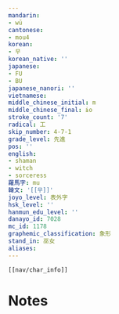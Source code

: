```yaml
---
mandarin:
- wū
cantonese:
- mou4
korean:
- 무
korean_native: ''
japanese:
- FU
- BU
japanese_nanori: ''
vietnamese:
middle_chinese_initial: m
middle_chinese_final: ɨo
stroke_count: '7'
radical: 工
skip_number: 4-7-1
grade_level: 先進
pos: ''
english:
- shaman
- witch
- sorceress
羅馬字: mu
韓文: '[[무]]'
joyo_level: 表外字
hsk_level: ''
hanmun_edu_level: ''
danayo_id: 7028
mc_id: 1178
graphemic_classification: 象形
stand_in: 巫女
aliases:
---
```

```meta-bind-embed
[[nav/char_info]]
```

# Notes

